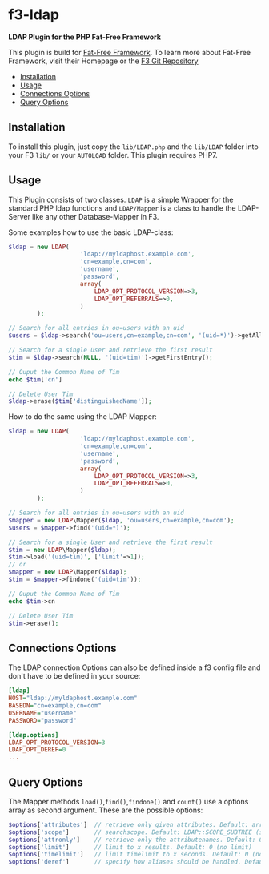 # f3-ldap
**LDAP Plugin for the PHP Fat-Free Framework**

This plugin is build for [Fat-Free Framework](http://www.fatfreeframework.com/). To learn more about Fat-Free Framework, visit their Homepage or the [F3 Git Repository](http://github.com/bcosca/fatfree)

* [Installation](#installation)
* [Usage](#usage)
* [Connections Options](#connections-options)
* [Query Options](#query-options)

## Installation

To install this plugin, just copy the `lib/LDAP.php` and the `lib/LDAP` folder into your F3 `lib/` or your `AUTOLOAD` folder. This plugin requires PHP7.

## Usage

This Plugin consists of two classes. `LDAP` is a simple Wrapper for the standard PHP ldap functions and `LDAP/Mapper` is a class to handle the LDAP-Server like any other Database-Mapper in F3. 

Some examples how to use the basic LDAP-class:

```php
$ldap = new LDAP(
                    'ldap://myldaphost.example.com',
                    'cn=example,cn=com',
                    'username',
                    'password',
                    array(
                        LDAP_OPT_PROTOCOL_VERSION=>3,                          
                        LDAP_OPT_REFERRALS=>0,
                    )
        );

// Search for all entries in ou=users with an uid
$users = $ldap->search('ou=users,cn=example,cn=com', '(uid=*)')->getAll();

// Search for a single User and retrieve the first result
$tim = $ldap->search(NULL, '(uid=tim)')->getFirstEntry();

// Ouput the Common Name of Tim
echo $tim['cn']

// Delete User Tim
$ldap->erase($tim['distinguishedName']);
```

How to do the same using the LDAP Mapper:

```php
$ldap = new LDAP(
                    'ldap://myldaphost.example.com',
                    'cn=example,cn=com',
                    'username',
                    'password',
                    array(
                        LDAP_OPT_PROTOCOL_VERSION=>3,                          
                        LDAP_OPT_REFERRALS=>0,
                    )
        );

// Search for all entries in ou=users with an uid
$mapper = new LDAP\Mapper($ldap, 'ou=users,cn=example,cn=com');
$users = $mapper->find('(uid=*)');

// Search for a single User and retrieve the first result
$tim = new LDAP\Mapper($ldap);
$tim->load('(uid=tim)', ['limit'=>1]);
// or
$mapper = new LDAP\Mapper($ldap);
$tim = $mapper->findone('(uid=tim'));

// Ouput the Common Name of Tim
echo $tim->cn

// Delete User Tim
$tim->erase();
```

## Connections Options

The LDAP connection Options can also be defined inside a f3 config file and don't have to be defined in your source:

```ini
[ldap]
HOST="ldap://myldaphost.example.com"
BASEDN="cn=example,cn=com"
USERNAME="username"
PASSWORD="password"

[ldap.options]
LDAP_OPT_PROTOCOL_VERSION=3
LDAP_OPT_DEREF=0
...
```

## Query Options

The Mapper methods `load()`,`find()`,`findone()` and `count()` use a options array as second argument. These are the possible options:

```php
$options['attributes']  // retrieve only given attributes. Default: array() (all attributes)
$options['scope']       // searchscope. Default: LDAP::SCOPE_SUBTREE (subtree search)
$options['attronly']    // retrieve only the attributenames. Default: 0 (disabled)
$options['limit']       // limit to x results. Default: 0 (no limit)
$options['timelimit']   // limit timelimit to x seconds. Default: 0 (no limit)
$options['deref']       // specify how aliases should be handled. Default: LDAP_DEREF_NEVER (no dereferencing)
```